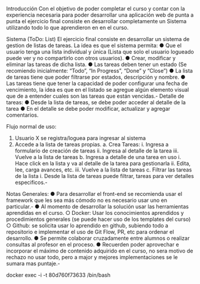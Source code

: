 Introducción
Con el objetivo de poder completar el curso y contar con la experiencia necesaria para
poder desarrollar una aplicación web de punta a punta el ejercicio final consiste en
desarrollar completamente un Sistema utilizando todo lo que aprendieron en en el curso.

Sistema (ToDo: List)
El ejercicio final consiste en desarrollar un sistema de gestion de listas de tareas.
La idea es que el sistema permita:
● Que el usuario tenga una lista individual y única (Lista que solo el usuario logueado
puede ver y no compartirlo con otros usuarios).
● Crear, modificar y eliminar las tareas de dicha lista.
● Las tareas deben tener un estado (Se recomiendo inicialmente: “Todo”, “In
Progress”, “Done” y “Close”)
● La lista de tareas tiene que poder filtrarse por estados, descripción y nombre.
● Las tareas tiene que tener la capacidad de poder configurar una fecha de
vencimiento, la idea es que en el listado se agregue algún elemento visual que de a
entender cuales son las tareas que están vencidas.-
Detalle de tareas:
● Desde la lista de tareas, se debe poder acceder al detalle de la tarea
● En el detalle se debe poder modificar, actualizar y agregar comentarios.

Flujo normal de uso:
1. Usuario X se registra/loguea para ingresar al sistema
2. Accede a la lista de tareas propias.
a. Crea Tareas:
i. Ingresa a formulario de creación de tareas
ii. Ingresa al detalle de la tarea
iii. Vuelve a la lista de tareas
b. Ingresa a detalle de una tarea en uso
i. Hace click en la lista y va al detalle de la tarea para gestionarla
ii. Edita, lee, carga avances, etc.
iii. Vuelve a la lista de tareas
c. Filtrar las tareas de la lista
i. Desde la lista de tareas puede filtrar, tareas para ver detalles
especificos.-

Notas Generales:
● Para desarrollar el front-end se recomienda usar el framework que les sea más
cómodo no es necesario usar uno en particular.-
● Al momento de desarrollar la solución usar las herramientas aprendidas en el curso.
○ Docker: Usar los conocimientos aprendidos y procedimientos generales (se
puede hacer uso de los templates del curso)
○ Github: se solicita usar lo aprendido en github, subiendo todo a repositorio e
implementar el uso de Git Flow, PR, etc para ordenar el desarrollo.
● Se permite colaborar cruzadamente entre alumnos o realizar consultas al profesor
en el proceso.
● Recuerden poder aprovechar e incorporar el máximo de contenido adquirido en el
curso, no sera motivo de rechazo no usar todo, pero a major y mejores
implementaciones se le sumara mas puntaje.-


docker exec -i -t 80d760f73633 /bin/bash